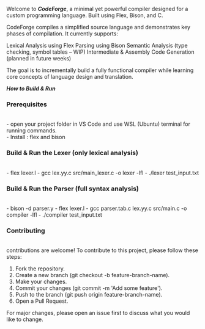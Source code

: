 Welcome to ***CodeForge***, a minimal yet powerful compiler designed for a custom programming language. Built using Flex, Bison, and C.

CodeForge compiles a simplified source language and demonstrates key phases of compilation. It currently supports:

Lexical Analysis using Flex
Parsing using Bison
Semantic Analysis (type checking, symbol tables – WIP)
Intermediate & Assembly Code Generation (planned in future weeks)

The goal is to incrementally build a fully functional compiler while learning core concepts of language design and translation.


***How to Build & Run***
<h3> Prerequisites </h3>
<br>
- open your project folder in VS Code and use WSL (Ubuntu) terminal for running commands.
<br> 
- Install : flex and bison

<h3>Build & Run the Lexer (only lexical analysis) </h3>
<br> 
- flex lexer.l
- gcc lex.yy.c src/main_lexer.c -o lexer -lfl
- ./lexer test_input.txt

<h3> Build & Run the Parser (full syntax analysis) </h3>
<br>
- bison -d parser.y
- flex lexer.l
- gcc parser.tab.c lex.yy.c src/main.c -o compiler -lfl
- ./compiler test_input.txt


<h3> Contributing </h3> 
<br>
contributions are welcome! To contribute to this project, please follow these steps:

1. Fork the repository.
2. Create a new branch (git checkout -b feature-branch-name).
3. Make your changes.
4. Commit your changes (git commit -m 'Add some feature').
5. Push to the branch (git push origin feature-branch-name).
7. Open a Pull Request.

For major changes, please open an issue first to discuss what you would like to change.